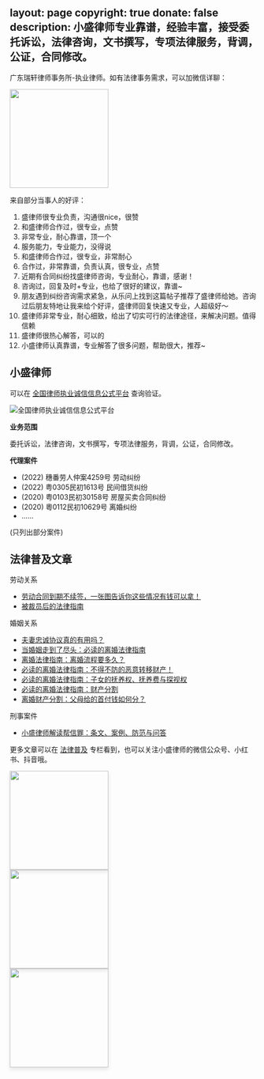 layout: page
copyright: true
donate: false
description: 小盛律师专业靠谱，经验丰富，接受委托诉讼，法律咨询，文书撰写，专项法律服务，背调，公证，合同修改。
---

广东瑞轩律师事务所-执业律师。如有法律事务需求，可以加微信详聊：

<div style="display: flex; justify-content: space-start;">
 <img src="https://slefboot-1251736664.file.myqcloud.com/20230721_lawer_sheng_wx_small.png" style="height: 200px;">
</div>

来自部分当事人的好评：

1. 盛律师很专业负责，沟通很nice，很赞
2. 和盛律师合作过，很专业，点赞
3. 非常专业，耐心靠谱，顶一个
4. 服务能力，专业能力，没得说
5. 和盛律师合作过，很专业，非常耐心
6. 合作过，非常靠谱，负责认真，很专业，点赞
7. 近期有合同纠纷找盛律师咨询，专业耐心，靠谱，感谢！
8. 咨询过，回复及时+专业，也给了很好的建议，靠谱~
9. 朋友遇到纠纷咨询需求紧急，从乐问上找到这篇帖子推荐了盛律师给她。咨询过后朋友特地让我来给个好评，盛律师回复快速又专业，人超级好～
10. 盛律师非常专业，耐心细致，给出了切实可行的法律途径，来解决问题。值得信赖
11. 盛律师很热心解答，可以的
12. 小盛律师认真靠谱，专业解答了很多问题，帮助很大，推荐~

## 小盛律师

可以在 [全国律师执业诚信信息公式平台](https://credit.acla.org.cn/) 查询验证。

![全国律师执业诚信信息公式平台](https://slefboot-1251736664.file.myqcloud.com/20230909_lawer_sheng_rui.png)

**业务范围**

委托诉讼，法律咨询，文书撰写，专项法律服务，背调，公证，合同修改。

**代理案件**

- (2022) 穗番劳人仲案4259号 劳动纠纷
- (2022) 粤0305民初1613号 民间借货纠纷
- (2020) 粤0103民初30158号 房屋买卖合同纠纷
- (2020) 粵0112民初10629号 离婚纠纷
- ......

(只列出部分案件)

## 法律普及文章

劳动关系
- [劳动合同到期不续签，一张图告诉你这些情况有钱可以拿！](https://selfboot.cn/2023/08/23/employment_renewal/)
- [被裁员后的法律指南](https://selfboot.cn/2023/06/06/gpt4_lawer_helper/)

婚姻关系

- [夫妻忠诚协议真的有用吗？](https://selfboot.cn/2023/08/21/loyalty-agreement/)
- [当婚姻走到了尽头：必读的离婚法律指南](https://selfboot.cn/2023/07/21/divorce_legal_knowlage/)
- [离婚法律指南：离婚流程要多久？](https://selfboot.cn/2023/08/05/divorce_legal_longtime/)
- [必读的离婚法律指南：不得不防的恶意转移财产！](https://selfboot.cn/2023/09/08/divorce_money_hide/)
- [必读的离婚法律指南：子女的抚养权、抚养费与探视权](https://selfboot.cn/2023/08/13/divorce_legal_children/)
- [必读的离婚法律指南：财产分割](https://selfboot.cn/2023/07/23/divorce_legal_money/)
- [离婚财产分割：父母给的首付钱如何分？](https://selfboot.cn/2023/07/29/divorce_legal_money_parent/)

刑事案件
- [小盛律师解读帮信罪：条文、案例、防范与问答](https://selfboot.cn/2023/08/16/assisting_in_fraud/)

更多文章可以在 [法律普及](https://selfboot.cn/categories/%E6%B3%95%E5%BE%8B%E6%99%AE%E5%8F%8A/) 专栏看到，也可以关注小盛律师的微信公众号、小红书、抖音哦。

<div class="pure-g">
  <div class="pure-u-1 pure-u-md-1-3" style="width: auto;">
    <img src="https://slefboot-1251736664.file.myqcloud.com/20230914_wx_qrcode_2.png" style="height: 200px; margin-right: 10px; box-shadow: 0 4px 8px rgba(0, 0, 0, 0.1);">
  </div>
  <div class="pure-u-1 pure-u-md-1-3" style="width: auto;">
    <img src="https://slefboot-1251736664.file.myqcloud.com/20230914_xhs_qrcode_2.png" style="height: 200px; margin-right: 10px; box-shadow: 0 4px 8px rgba(0, 0, 0, 0.1);">
  </div>
  <div class="pure-u-1 pure-u-md-1-3" style="width: auto;">
    <img src="https://slefboot-1251736664.file.myqcloud.com/20230914_dy_qrcode.png" style="height: 200px; margin-right: 10px; box-shadow: 0 4px 8px rgba(0, 0, 0, 0.1);">
  </div>
</div>
